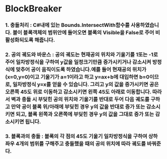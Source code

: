 # BlockBreaker
### 1. 충돌처리 : C#내에 있는 Bounds.IntersectWith함수를 사용하였습니다. 볼이 블록객체의 범위안에 들어오면 블록의 Visible을 False로 주어 비활성화되도록 해줍니다.
### 2. 공의 궤도와 바운스 : 공의 궤도는 현재공의 위치와 기울기를 1또는 -1로 주어 일차방정식을 구하여 y값을 일정크기만큼 증가시키거나 감소시켜 방정식에 맞추어 공이 움직이도록 하였습니다.예를 들어 현재공의 위치가 (x=0,y=0)이고 기울기가 a=1이라고 하고 y=ax+b에 대입하면 b=0이므로, 일차방정식 y=x를 얻을 수 있습니다. 그리고 y의 값을 증가시키면 공은 오른쪽 45도 위로 이동하고 감소시키면 왼쪽 45도 아래로 이동합니다. 따라서 벽과 충돌 시 부딪힌 공의 위치와 기울기를 반대로 두어 다음 궤도를 구하고 만약 공이 블록 위/아래에 부딪힌 경우 y의 값을 반대로 증가 또는 감소시키면 되고, 블록 왼쪽과 오른쪽에 부딪힌 경우 y의 값을 그대로 증가 또는 감소시키면 됩니다.
### 3. 블록과의 충돌 : 블록의 각 점의 45도 기울기 일차방정식을 구하여 상하좌우 4개의 범위를 구해주고 충돌했을 때의 공의 위치에 따라 궤도를 바꿔준다.
